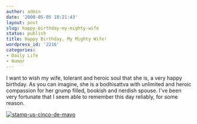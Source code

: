 ```yaml
---
author: admin
date: '2008-05-05 18:21:43'
layout: post
slug: happy-birthday-my-mighty-wife
status: publish
title: Happy Birthday, My Mighty Wife!
wordpress_id: '2216'
categories:
- Daily Life
- Humor
---
```


I want to wish my wife, tolerant and heroic soul that she is, a very
happy birthday. As you can imagine, she is a bodhisattva with unlimited
and heroic compassion for her grump filled, bookish and nerdish spouse.
I've been very fortunate that I seem able to remember this day reliably,
for some reason.

[![stamp-us-cinco-de-mayo](http://farm3.static.flickr.com/2283/2469731598_dc0b1a06dc_o.jpg)](http://www.flickr.com/photos/albill/2469731598/ "stamp-us-cinco-de-mayo by albill, on Flickr")
